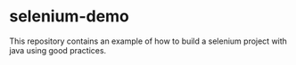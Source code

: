 # selenium-demo

This repository contains an example of how to build a selenium project with java using good practices.
